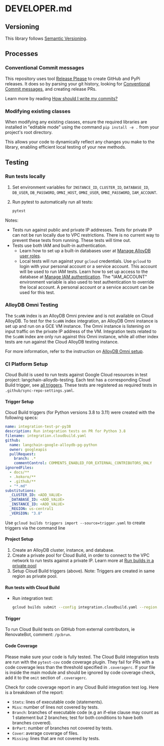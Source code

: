 # DEVELOPER.md

## Versioning

This library follows [Semantic Versioning](http://semver.org/).

## Processes

### Conventional Commit messages

This repository uses tool [Release Please](https://github.com/googleapis/release-please) to create GitHub and PyPi releases. It does so by parsing your
git history, looking for [Conventional Commit messages](https://www.conventionalcommits.org/),
and creating release PRs.

Learn more by reading [How should I write my commits?](https://github.com/googleapis/release-please?tab=readme-ov-file#how-should-i-write-my-commits)

### Modifying existing classes
When modifying any existing classes, ensure the required libraries are installed in "editable mode" using the command `pip install -e .` from your project's root directory.

This allows your code to dynamically reflect any changes you make to the library, enabling efficient local testing of your new methods.

## Testing

### Run tests locally

1. Set environment variables for `INSTANCE_ID`, `CLUSTER_ID`, `DATABASE_ID`, `DB_USER`, `DB_PASSWORD`, `OMNI_HOST`, `OMNI_USER`, `OMNI_PASSWORD`, `IAM_ACCOUNT`.

1. Run pytest to automatically run all tests:

    ```bash
    pytest
    ```

Notes:

* Tests run against public and private IP addresses. Tests for private IP can not be run locally due to VPC restrictions. There is no current way to prevent these tests from running. These tests will time out.
* Tests use both IAM and built-in authentication. 
  * Learn how to set up a built-in databases user at [Manage AlloyDB user roles](https://cloud.google.com/alloydb/docs/database-users/about).
  * Local tests will run against your `gcloud` credentials. Use `gcloud` to login with your personal account or a service account. This account will be used to run IAM tests. Learn how to set up access to the database at [Manage IAM authentication](https://cloud.google.com/alloydb/docs/manage-iam-authn). The "IAM_ACCOUNT" environment variable is also used to test authentication to override the local account. A personal account or a service account can be used for this test.

### AlloyDB Omni Testing
The `ScaNN` index is an AlloyDB Omni preview and is not available on Cloud AlloyDB. To test for the `ScaNN` index integration, an AlloyDB Omni instance is set up and run on a GCE VM instance. The Omni instance is listening on input traffic on the private IP address of the VM. Integration tests related to the `ScaNN` index are only run against this Omni instance, while all other index tests are run against the Cloud AlloyDB testing instance.

For more information, refer to the instruction on [AlloyDB Omni setup][alloydb-omni].


### CI Platform Setup

Cloud Build is used to run tests against Google Cloud resources in test project: langchain-alloydb-testing.
Each test has a corresponding Cloud Build trigger, see [all triggers][triggers].
These tests are registered as required tests in `.github/sync-repo-settings.yaml`.


#### Trigger Setup

Cloud Build triggers (for Python versions 3.8 to 3.11) were created with the following specs:

```YAML
name: integration-test-pr-py38
description: Run integration tests on PR for Python 3.8
filename: integration.cloudbuild.yaml
github:
  name: langchain-google-alloydb-pg-python
  owner: googleapis
  pullRequest:
    branch: .*
    commentControl: COMMENTS_ENABLED_FOR_EXTERNAL_CONTRIBUTORS_ONLY
ignoredFiles:
  - docs/**
  - .kokoro/**
  - .github/**
  - "*.md"
substitutions:
  _CLUSTER_ID: <ADD_VALUE>
  _DATABASE_ID: <ADD_VALUE>
  _INSTANCE_ID: <ADD_VALUE>
  _REGION: us-central1
  _VERSION: "3.8"
```

Use `gcloud builds triggers import --source=trigger.yaml` to create triggers via the command line

#### Project Setup

1. Create an AlloyDB cluster, instance, and database.
1. Create a private pool for Cloud Build, in order to connect to the VPC network to run tests against a private IP. Learn more at [Run builds in a private pool ](https://cloud.google.com/build/docs/private-pools/run-builds-in-private-pool)
1. Setup Cloud Build triggers (above). Note: Triggers are created in same region as private pool.


#### Run tests with Cloud Build

* Run integration test:

    ```bash
    gcloud builds submit --config integration.cloudbuild.yaml --region us-central1 --substitutions=_INSTANCE_ID=$INSTANCE_ID,_CLUSTER_ID=$CLUSTER_ID,_DATABASE_ID=$DATABASE_ID,_REGION=$REGION
    ```

#### Trigger

To run Cloud Build tests on GitHub from external contributors, ie RenovateBot, comment: `/gcbrun`.


#### Code Coverage
Please make sure your code is fully tested. The Cloud Build integration tests are run with the `pytest-cov` code coverage plugin. They fail for PRs with a code coverage less than the threshold specified in `.coveragerc`.  If your file is inside the main module and should be ignored by code coverage check, add it to the `omit` section of `.coveragerc`.

Check for code coverage report in any Cloud Build integration test log. 
Here is a breakdown of the report:
- `Stmts`:  lines of executable code (statements).
- `Miss`: number of lines not covered by tests.
- `Branch`: branches of executable code (e.g an if-else clause may count as 1 statement but 2 branches; test for both conditions to have both branches covered).
- `BrPart`: number of branches not covered by tests.
- `Cover`: average coverage of files.
- `Missing`: lines that are not covered by tests.


[triggers]: https://console.cloud.google.com/cloud-build/triggers?e=13802955&project=langchain-alloydb-testing
[alloydb-omni]: https://cloud.google.com/alloydb/docs/omni/quickstart
